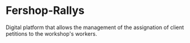 # Fershop-Rallys
Digital platform that allows the management of the assignation of client petitions to the workshop's workers.
